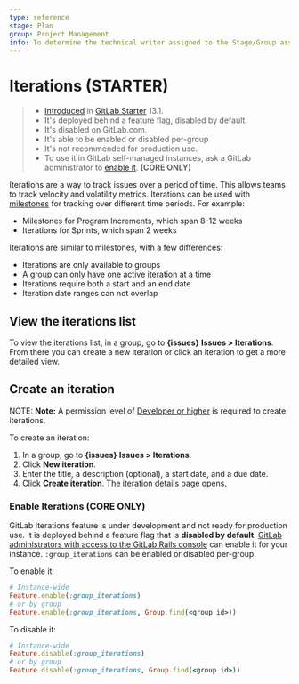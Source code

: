 ```yaml
---
type: reference
stage: Plan
group: Project Management
info: To determine the technical writer assigned to the Stage/Group associated with this page, see https://about.gitlab.com/handbook/engineering/ux/technical-writing/#designated-technical-writers
---
```


# Iterations **(STARTER)**

> - [Introduced](https://gitlab.com/gitlab-org/gitlab/-/issues/214713) in [GitLab Starter](https://about.gitlab.com/pricing/) 13.1.
> - It's deployed behind a feature flag, disabled by default.
> - It's disabled on GitLab.com.
> - It's able to be enabled or disabled per-group
> - It's not recommended for production use.
> - To use it in GitLab self-managed instances, ask a GitLab administrator to [enable it](#enable-iterations). **(CORE ONLY)**

Iterations are a way to track issues over a period of time. This allows teams
to track velocity and volatility metrics. Iterations can be used with [milestones](../../project/milestones/index.md)
for tracking over different time periods. For example:

- Milestones for Program Increments, which span 8-12 weeks
- Iterations for Sprints, which span 2 weeks

Iterations are similar to milestones, with a few differences:

- Iterations are only available to groups
- A group can only have one active iteration at a time
- Iterations require both a start and an end date
- Iteration date ranges can not overlap

## View the iterations list

To view the iterations list, in a group, go to **{issues}** **Issues > Iterations**.
From there you can create a new iteration or click an iteration to get a more detailed view.

## Create an iteration

NOTE: **Note:**
A permission level of [Developer or higher](../../permissions.md) is required to create iterations.

To create an iteration:

1. In a group, go to **{issues}** **Issues > Iterations**.
1. Click **New iteration**.
1. Enter the title, a description (optional), a start date, and a due date.
1. Click **Create iteration**. The iteration details page opens.

### Enable Iterations **(CORE ONLY)**

GitLab Iterations feature is under development and not ready for production use.
It is deployed behind a feature flag that is **disabled by default**.
[GitLab administrators with access to the GitLab Rails console](../path/to/administration/feature_flags.md)
can enable it for your instance. `:group_iterations` can be enabled or disabled per-group.

To enable it:

```ruby
# Instance-wide
Feature.enable(:group_iterations)
# or by group
Feature.enable(:group_iterations, Group.find(<group id>))
```

To disable it:

```ruby
# Instance-wide
Feature.disable(:group_iterations)
# or by group
Feature.disable(:group_iterations, Group.find(<group id>))
```

<!-- ## Troubleshooting

Include any troubleshooting steps that you can foresee. If you know beforehand what issues
one might have when setting this up, or when something is changed, or on upgrading, it's
important to describe those, too. Think of things that may go wrong and include them here.
This is important to minimize requests for support, and to avoid doc comments with
questions that you know someone might ask.

Each scenario can be a third-level heading, e.g. `### Getting error message X`.
If you have none to add when creating a doc, leave this section in place
but commented out to help encourage others to add to it in the future. -->
